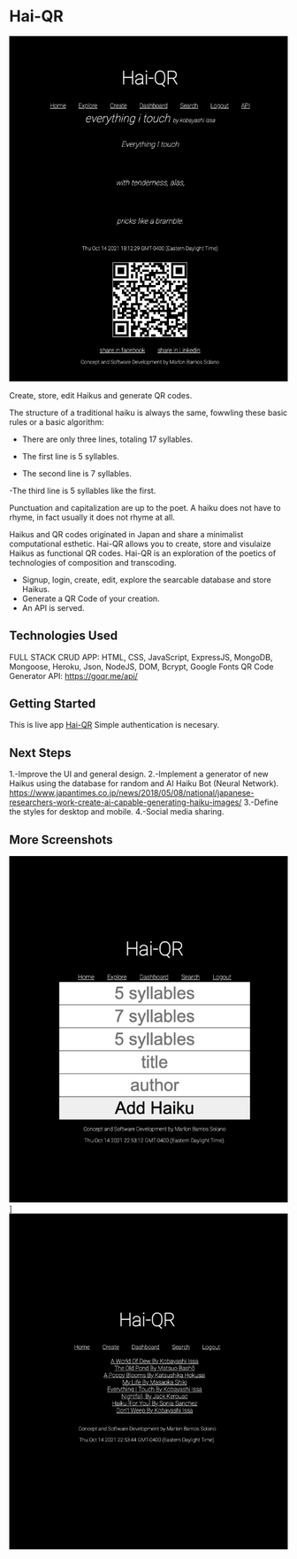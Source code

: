 # Hai-QR

![screenshot](https://github.com/marlonbarrios/project2-hai-QR/blob/main/public/assets/images/show.png)

Create, store, edit Haikus and generate QR codes.

The structure of a traditional haiku is always the same, fowwling these basic rules or a basic algorithm:

- There are only three lines, totaling 17 syllables.

- The first line is 5 syllables.

- The second line is 7 syllables.

-The third line is 5 syllables like the first.

Punctuation and capitalization are up to the poet.
A haiku does not have to rhyme, in fact usually it does not rhyme at all.

Haikus and QR codes originated in Japan and share a minimalist computational esthetic. Hai-QR allows you to create, store and visulaize Haikus as functional QR codes. Hai-QR is an exploration of the poetics of technologies of composition and transcoding. 
- Signup, login, create, edit, explore the  searcable database and store Haikus.
- Generate a QR Code of your creation.
- An API is served.


## Technologies Used

FULL STACK CRUD APP: HTML, CSS, JavaScript, ExpressJS, MongoDB, Mongoose, Heroku, Json, NodeJS, DOM, Bcrypt, Google Fonts
QR Code Generator API: https://goqr.me/api/

## Getting Started

This is live app [Hai-QR](https://haiqr2.herokuapp.com/ 'You need to Sigup and Log in')
Simple authentication is necesary.

## Next Steps
1.-Improve the UI and general design.
2.-Implement a generator of new Haikus using the database for random and AI Haiku Bot (Neural Network).
https://www.japantimes.co.jp/news/2018/05/08/national/japanese-researchers-work-create-ai-capable-generating-haiku-images/
3.-Define the styles for desktop and mobile.
4.-Social media sharing.

## More Screenshots
![Screenshot](https://github.com/marlonbarrios/project2-hai-QR/blob/main/public/assets/images/create%20new.png?raw=true)]
![screenshot](https://github.com/marlonbarrios/project2-hai-QR/blob/main/public/assets/images/all%20haikkus.png?raw=true)





















